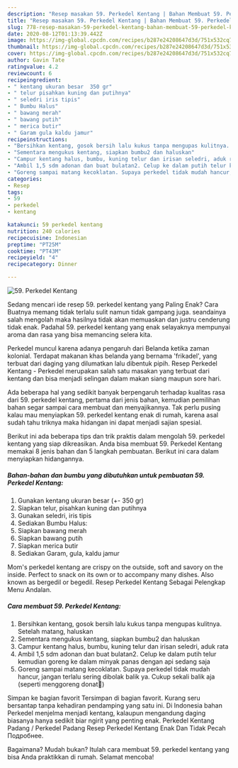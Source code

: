 ```yaml
---
description: "Resep masakan 59. Perkedel Kentang | Bahan Membuat 59. Perkedel Kentang Yang Lezat"
title: "Resep masakan 59. Perkedel Kentang | Bahan Membuat 59. Perkedel Kentang Yang Lezat"
slug: 778-resep-masakan-59-perkedel-kentang-bahan-membuat-59-perkedel-kentang-yang-lezat
date: 2020-08-12T01:13:39.442Z
image: https://img-global.cpcdn.com/recipes/b287e24208647d3d/751x532cq70/59-perkedel-kentang-foto-resep-utama.jpg
thumbnail: https://img-global.cpcdn.com/recipes/b287e24208647d3d/751x532cq70/59-perkedel-kentang-foto-resep-utama.jpg
cover: https://img-global.cpcdn.com/recipes/b287e24208647d3d/751x532cq70/59-perkedel-kentang-foto-resep-utama.jpg
author: Gavin Tate
ratingvalue: 4.2
reviewcount: 6
recipeingredient:
- " kentang ukuran besar  350 gr"
- " telur pisahkan kuning dan putihnya"
- " seledri iris tipis"
- " Bumbu Halus"
- " bawang merah"
- " bawang putih"
- " merica butir"
- " Garam gula kaldu jamur"
recipeinstructions:
- "Bersihkan kentang, gosok bersih lalu kukus tanpa mengupas kulitnya. Setelah matang, haluskan"
- "Sementara mengukus kentang, siapkan bumbu2 dan haluskan"
- "Campur kentang halus, bumbu, kuning telur dan irisan seledri, aduk rata"
- "Ambil 1,5 sdm adonan dan buat bulatan2. Celup ke dalam putih telur kemudian goreng ke dalam minyak panas dengan api sedang saja"
- "Goreng sampai matang kecoklatan. Supaya perkedel tidak mudah hancur, jangan terlalu sering dibolak balik ya. Cukup sekali balik aja (seperti menggoreng donat🤭)"
categories:
- Resep
tags:
- 59
- perkedel
- kentang

katakunci: 59 perkedel kentang 
nutrition: 240 calories
recipecuisine: Indonesian
preptime: "PT25M"
cooktime: "PT43M"
recipeyield: "4"
recipecategory: Dinner

---
```



![59. Perkedel Kentang](https://img-global.cpcdn.com/recipes/b287e24208647d3d/751x532cq70/59-perkedel-kentang-foto-resep-utama.jpg)

Sedang mencari ide resep 59. perkedel kentang yang Paling Enak? Cara Buatnya memang tidak terlalu sulit namun tidak gampang juga. seandainya salah mengolah maka hasilnya tidak akan memuaskan dan justru cenderung tidak enak. Padahal 59. perkedel kentang yang enak selayaknya mempunyai aroma dan rasa yang bisa memancing selera kita.

Perkedel muncul karena adanya pengaruh dari Belanda ketika zaman kolonial. Terdapat makanan khas belanda yang bernama &#39;frikadel&#39;, yang terbuat dari daging yang dilumatkan lalu dibentuk pipih. Resep Perkedel Kentang - Perkedel merupakan salah satu masakan yang terbuat dari kentang dan bisa menjadi selingan dalam makan siang maupun sore hari.

Ada beberapa hal yang sedikit banyak berpengaruh terhadap kualitas rasa dari 59. perkedel kentang, pertama dari jenis bahan, kemudian pemilihan bahan segar sampai cara membuat dan menyajikannya. Tak perlu pusing kalau mau menyiapkan 59. perkedel kentang enak di rumah, karena asal sudah tahu triknya maka hidangan ini dapat menjadi sajian spesial.


Berikut ini ada beberapa tips dan trik praktis dalam mengolah 59. perkedel kentang yang siap dikreasikan. Anda bisa membuat 59. Perkedel Kentang memakai 8 jenis bahan dan 5 langkah pembuatan. Berikut ini cara dalam menyiapkan hidangannya.

<!--inarticleads1-->

##### Bahan-bahan dan bumbu yang dibutuhkan untuk pembuatan 59. Perkedel Kentang:

1. Gunakan  kentang ukuran besar (+- 350 gr)
1. Siapkan  telur, pisahkan kuning dan putihnya
1. Gunakan  seledri, iris tipis
1. Sediakan  Bumbu Halus:
1. Siapkan  bawang merah
1. Siapkan  bawang putih
1. Siapkan  merica butir
1. Sediakan  Garam, gula, kaldu jamur


Mom&#39;s perkedel kentang are crispy on the outside, soft and savory on the inside. Perfect to snack on its own or to accompany many dishes. Also known as bergedil or begedil. Resep Perkedel Kentang Sebagai Pelengkap Menu Andalan. 

<!--inarticleads2-->

##### Cara membuat 59. Perkedel Kentang:

1. Bersihkan kentang, gosok bersih lalu kukus tanpa mengupas kulitnya. Setelah matang, haluskan
1. Sementara mengukus kentang, siapkan bumbu2 dan haluskan
1. Campur kentang halus, bumbu, kuning telur dan irisan seledri, aduk rata
1. Ambil 1,5 sdm adonan dan buat bulatan2. Celup ke dalam putih telur kemudian goreng ke dalam minyak panas dengan api sedang saja
1. Goreng sampai matang kecoklatan. Supaya perkedel tidak mudah hancur, jangan terlalu sering dibolak balik ya. Cukup sekali balik aja (seperti menggoreng donat🤭)


Simpan ke bagian favorit Tersimpan di bagian favorit. Kurang seru bersantap tanpa kehadiran pendamping yang satu ini. Di Indonesia bahan Perkedel menjelma menjadi kentang, kalaupun mengandung daging biasanya hanya sedikit biar ngirit yang penting enak. Perkedel Kentang Padang / Perkedel Padang Resep Perkedel Kentang Enak Dan Tidak Pecah Подробнее. 

Bagaimana? Mudah bukan? Itulah cara membuat 59. perkedel kentang yang bisa Anda praktikkan di rumah. Selamat mencoba!
